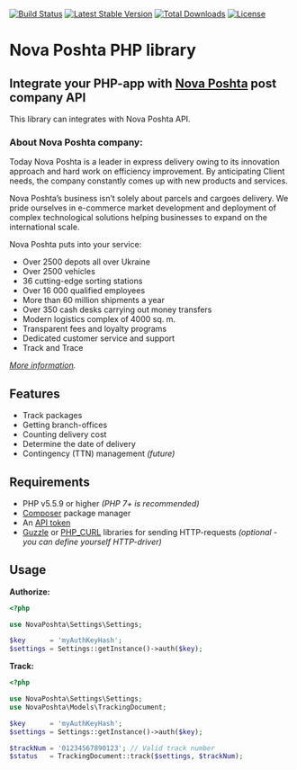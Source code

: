 
[![Build Status](https://travis-ci.org/awd-studio/nova-poshta.svg?branch=master)](https://travis-ci.org/awd-studio/nova-poshta)
[![Latest Stable Version](https://poser.pugx.org/awd-studio/nova-poshta/v/stable)](https://packagist.org/packages/awd-studio/nova-poshta)
[![Total Downloads](https://poser.pugx.org/awd-studio/nova-poshta/downloads)](https://packagist.org/packages/awd-studio/nova-poshta)
[![License](https://poser.pugx.org/awd-studio/nova-poshta/license)](https://packagist.org/packages/awd-studio/nova-poshta)


# Nova Poshta PHP library
## Integrate your PHP-app with [Nova Poshta](https://novaposhta.ua) post company API

This library can integrates with Nova Poshta API.

### About Nova Poshta company:

Today Nova Poshta is a leader in express delivery owing to its innovation approach and hard work on efficiency improvement. By anticipating Client needs, the company constantly comes up with new products and services.

Nova Poshta’s business isn’t solely about parcels and cargoes delivery. We pride ourselves in e-commerce market development and deployment of complex technological solutions helping businesses to expand on the international scale.

Nova Poshta puts into your service:

- Over 2500 depots all over Ukraine
- Over 2500 vehicles
- 36 cutting-edge sorting stations
- Over 16 000 qualified employees
- More than 60 million shipments a year
- Over 350 cash desks carrying out money transfers
- Modern logistics complex of 4000 sq. m.
- Transparent fees and loyalty programs
- Dedicated customer service and support
- Track and Trace

*[More information](https://novaposhta.ua/en/o_kompanii/nova_poshta_sogodni).*

## Features
- Track packages
- Getting branch-offices
- Counting delivery cost
- Determine the date of delivery
- Contingency (TTN) management *(future)*

## Requirements
- PHP v5.5.9 or higher *(PHP 7+ is recommended)*
- [Composer](https://getcomposer.org) package manager
- An [API token](https://devcenter.novaposhta.ua/blog/%D0%BF%D0%BE%D0%BB%D1%83%D1%87%D0%B5%D0%BD%D0%B8%D0%B5-api-%D0%BA%D0%BB%D1%8E%D1%87%D0%B0)
- [Guzzle](https://github.com/guzzle/guzzle) or [PHP_CURL](http://php.net/manual/book.curl.php) libraries for sending HTTP-requests *(optional - you can define yourself HTTP-driver)*

## Usage

**Authorize:**
```php
<?php

use NovaPoshta\Settings\Settings;

$key      = 'myAuthKeyHash';
$settings = Settings::getInstance()->auth($key);
```

**Track:**
```php
<?php

use NovaPoshta\Settings\Settings;
use NovaPoshta\Models\TrackingDocument;

$key      = 'myAuthKeyHash';
$settings = Settings::getInstance()->auth($key);

$trackNum = '01234567890123'; // Valid track number
$status   = TrackingDocument::track($settings, $trackNum);
```

